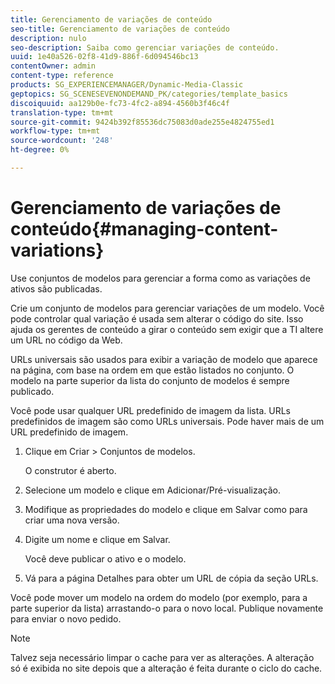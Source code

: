 ```yaml
---
title: Gerenciamento de variações de conteúdo
seo-title: Gerenciamento de variações de conteúdo
description: nulo
seo-description: Saiba como gerenciar variações de conteúdo.
uuid: 1e40a526-02f8-41d9-886f-6d094546bc13
contentOwner: admin
content-type: reference
products: SG_EXPERIENCEMANAGER/Dynamic-Media-Classic
geptopics: SG_SCENESEVENONDEMAND_PK/categories/template_basics
discoiquuid: aa129b0e-fc73-4fc2-a894-4560b3f46c4f
translation-type: tm+mt
source-git-commit: 9424b392f85536dc75083d0ade255e4824755ed1
workflow-type: tm+mt
source-wordcount: '248'
ht-degree: 0%

---
```



# Gerenciamento de variações de conteúdo{#managing-content-variations}

Use conjuntos de modelos para gerenciar a forma como as variações de ativos são publicadas.

Crie um conjunto de modelos para gerenciar variações de um modelo. Você pode controlar qual variação é usada sem alterar o código do site. Isso ajuda os gerentes de conteúdo a girar o conteúdo sem exigir que a TI altere um URL no código da Web.

URLs universais são usados para exibir a variação de modelo que aparece na página, com base na ordem em que estão listados no conjunto. O modelo na parte superior da lista do conjunto de modelos é sempre publicado.

Você pode usar qualquer URL predefinido de imagem da lista. URLs predefinidos de imagem são como URLs universais. Pode haver mais de um URL predefinido de imagem.

1. Clique em Criar > Conjuntos de modelos.

   O construtor é aberto.

1. Selecione um modelo e clique em Adicionar/Pré-visualização.
1. Modifique as propriedades do modelo e clique em Salvar como para criar uma nova versão.
1. Digite um nome e clique em Salvar.

   Você deve publicar o ativo e o modelo.

1. Vá para a página Detalhes para obter um URL de cópia da seção URLs.

Você pode mover um modelo na ordem do modelo (por exemplo, para a parte superior da lista) arrastando-o para o novo local. Publique novamente para enviar o novo pedido.

>[!NOTE]
>
>Talvez seja necessário limpar o cache para ver as alterações. A alteração só é exibida no site depois que a alteração é feita durante o ciclo do cache.

